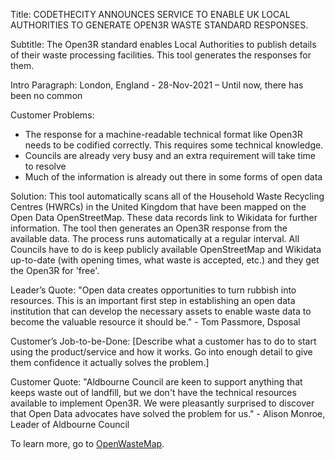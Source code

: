 Title: CODETHECITY ANNOUNCES SERVICE TO ENABLE UK LOCAL AUTHORITIES TO GENERATE OPEN3R WASTE STANDARD RESPONSES.

Subtitle: The Open3R standard enables Local Authorities to publish details of their waste processing facilities. This tool generates the responses for them.

Intro Paragraph: London, England - 28-Nov-2021 – Until now, there has been no common 

Customer Problems:
- The response for a machine-readable technical format like Open3R needs to be codified correctly. This requires some technical knowledge.
- Councils are already very busy and an extra requirement will take time to resolve
- Much of the information is already out there in some forms of open data

Solution: This tool automatically scans all of the Household Waste Recycling Centres (HWRCs) in the United Kingdom that have been mapped on the Open Data OpenStreetMap. These data records link to Wikidata for further information. The tool then generates an Open3R response from the available data. The process runs automatically at a regular interval. All Councils have to do is keep publicly available OpenStreetMap and Wikidata up-to-date (with opening times, what waste is accepted, etc.) and they get the Open3R for 'free'.

Leader’s Quote: "Open data creates opportunities to turn rubbish into resources. This is an important first step in establishing an open data institution that can develop the necessary assets to enable waste data to become the valuable resource it should be." - Tom Passmore, Dsposal

Customer’s Job-to-be-Done: [Describe what a customer has to do to start using the product/service and how it works. Go into enough detail to give them confidence it actually solves the problem.]

Customer Quote: "Aldbourne Council are keen to support anything that keeps waste out of landfill, but we don't have the technical resources available to implement Open3R. We were pleasantly surprised to discover that Open Data advocates have solved the problem for us." - Alison Monroe, Leader of Aldbourne Council

To learn more, go to [OpenWasteMap](https://openwastemap.uk/).
